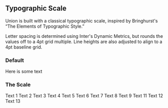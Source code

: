 <script>
	import { Text } from "../src/components/index.js";
  import PageHeader from "./components/PageHeader.svelte";
  import Example from "./components/Example.svelte";
</script>

<PageHeader title="Text" desc="A passage of text, including various components (i.e. article, blog post)" />

## Typographic Scale

Union is built with a classical typographic scale, inspired by
Bringhurst's “The Elements of Typographic Style.”

Letter spacing is determined using Inter's Dynamic Metrics, but
rounds the values off to a 4pt grid multiple. Line heights are also
adjusted to align to a 4pt baseline grid.

### Default

<Text>Here is some text</Text>

### The Scale

<Text size="1">Text 1</Text>
<Text size="2">Text 2</Text>
<Text size="3">Text 3</Text>
<Text size="4">Text 4</Text>
<Text size="5">Text 5</Text>
<Text size="6">Text 6</Text>
<Text size="7">Text 7</Text>
<Text size="8">Text 8</Text>
<Text size="9">Text 9</Text>
<Text size="10">Text 11</Text>
<Text size="11">Text 12</Text>
<Text size="12">Text 13</Text>
